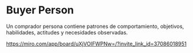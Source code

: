 # Buyer Person

Un comprador persona contiene patrones de comportamiento, objetivos, habilidades, actitudes y necesidades observadas.

https://miro.com/app/board/uXjVOIFWPNw=/?invite_link_id=37086018951